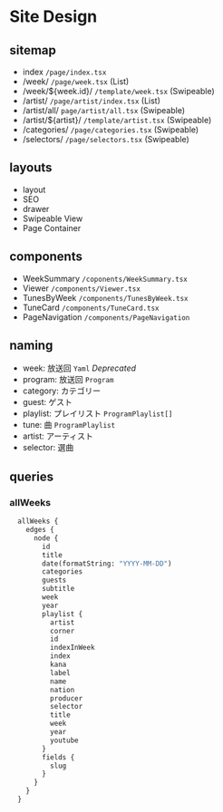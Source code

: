 
# Site Design

## sitemap

- index `/page/index.tsx`
- /week/ `/page/week.tsx` (List)
- /week/${week.id}/ `/template/week.tsx` (Swipeable)
- /artist/ `/page/artist/index.tsx` (List)
- /artist/all/ `page/artist/all.tsx` (Swipeable)
- /artist/${artist}/ `/template/artist.tsx` (Swipeable)
- /categories/ `/page/categories.tsx` (Swipeable)
- /selectors/ `/page/selectors.tsx` (Swipeable)

## layouts

- layout
- SEO
- drawer
- Swipeable View
- Page Container

## components

- WeekSummary `/coponents/WeekSummary.tsx`
- Viewer `/components/Viewer.tsx`
- TunesByWeek `/components/TunesByWeek.tsx`
- TuneCard `/components/TuneCard.tsx`
- PageNavigation `/components/PageNavigation`

## naming

- week: 放送回 `Yaml` *Deprecated*
- program: 放送回 `Program`
- category: カテゴリー
- guest: ゲスト
- playlist: プレイリスト `ProgramPlaylist[]`
- tune: 曲 `ProgramPlaylist`
- artist: アーティスト
- selector: 選曲

## queries

### allWeeks

```graphql
  allWeeks {
    edges {
      node {
        id
        title
        date(formatString: "YYYY-MM-DD")
        categories
        guests
        subtitle
        week
        year
        playlist {
          artist
          corner
          id
          indexInWeek
          index
          kana
          label
          name
          nation
          producer
          selector
          title
          week
          year
          youtube
        }
        fields {
          slug
        }
      }
    }
  }
```

